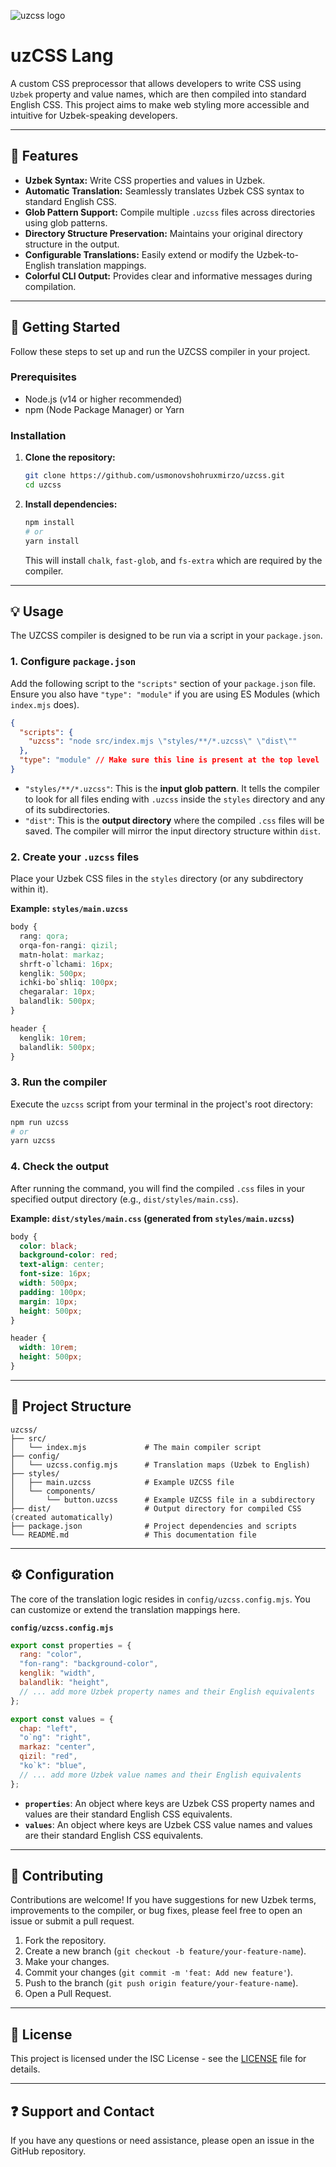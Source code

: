 ![uzcss logo](https://github.com/user-attachments/assets/ba67fec3-1163-47d7-8c33-9cf36616b07a)

# uzCSS Lang

A custom CSS preprocessor that allows developers to write CSS using `Uzbek` property and value names, which are then compiled into standard English CSS. This project aims to make web styling more accessible and intuitive for Uzbek-speaking developers.

---

## 🌟 Features

- **Uzbek Syntax:** Write CSS properties and values in Uzbek.
- **Automatic Translation:** Seamlessly translates Uzbek CSS syntax to standard English CSS.
- **Glob Pattern Support:** Compile multiple `.uzcss` files across directories using glob patterns.
- **Directory Structure Preservation:** Maintains your original directory structure in the output.
- **Configurable Translations:** Easily extend or modify the Uzbek-to-English translation mappings.
- **Colorful CLI Output:** Provides clear and informative messages during compilation.

---

## 🚀 Getting Started

Follow these steps to set up and run the UZCSS compiler in your project.

### Prerequisites

- Node.js (v14 or higher recommended)
- npm (Node Package Manager) or Yarn

### Installation

1.  **Clone the repository:**

    ```bash
    git clone https://github.com/usmonovshohruxmirzo/uzcss.git
    cd uzcss
    ```

2.  **Install dependencies:**
    ```bash
    npm install
    # or
    yarn install
    ```
    This will install `chalk`, `fast-glob`, and `fs-extra` which are required by the compiler.

---

## 💡 Usage

The UZCSS compiler is designed to be run via a script in your `package.json`.

### 1. Configure `package.json`

Add the following script to the `"scripts"` section of your `package.json` file. Ensure you also have `"type": "module"` if you are using ES Modules (which `index.mjs` does).

```json
{
  "scripts": {
    "uzcss": "node src/index.mjs \"styles/**/*.uzcss\" \"dist\""
  },
  "type": "module" // Make sure this line is present at the top level
}
```

- `"styles/**/*.uzcss"`: This is the **input glob pattern**. It tells the compiler to look for all files ending with `.uzcss` inside the `styles` directory and any of its subdirectories.
- `"dist"`: This is the **output directory** where the compiled `.css` files will be saved. The compiler will mirror the input directory structure within `dist`.

### 2\. Create your `.uzcss` files

Place your Uzbek CSS files in the `styles` directory (or any subdirectory within it).

**Example: `styles/main.uzcss`**

```css
body {
  rang: qora;
  orqa-fon-rangi: qizil;
  matn-holat: markaz;
  shrft-o`lchami: 16px;
  kenglik: 500px;
  ichki-bo`shliq: 100px;
  chegaralar: 10px;
  balandlik: 500px;
}

header {
  kenglik: 10rem;
  balandlik: 500px;
}
```

### 3\. Run the compiler

Execute the `uzcss` script from your terminal in the project's root directory:

```bash
npm run uzcss
# or
yarn uzcss
```

### 4\. Check the output

After running the command, you will find the compiled `.css` files in your specified output directory (e.g., `dist/styles/main.css`).

**Example: `dist/styles/main.css` (generated from `styles/main.uzcss`)**

```css
body {
  color: black;
  background-color: red;
  text-align: center;
  font-size: 16px;
  width: 500px;
  padding: 100px;
  margin: 10px;
  height: 500px;
}

header {
  width: 10rem;
  height: 500px;
}
```

---

## 📂 Project Structure

```
uzcss/
├── src/
│   └── index.mjs             # The main compiler script
├── config/
│   └── uzcss.config.mjs      # Translation maps (Uzbek to English)
├── styles/
│   ├── main.uzcss            # Example UZCSS file
│   └── components/
│       └── button.uzcss      # Example UZCSS file in a subdirectory
├── dist/                     # Output directory for compiled CSS (created automatically)
├── package.json              # Project dependencies and scripts
└── README.md                 # This documentation file
```

---

## ⚙️ Configuration

The core of the translation logic resides in `config/uzcss.config.mjs`. You can customize or extend the translation mappings here.

**`config/uzcss.config.mjs`**

```javascript
export const properties = {
  rang: "color",
  "fon-rang": "background-color",
  kenglik: "width",
  balandlik: "height",
  // ... add more Uzbek property names and their English equivalents
};

export const values = {
  chap: "left",
  "o`ng": "right",
  markaz: "center",
  qizil: "red",
  "ko`k": "blue",
  // ... add more Uzbek value names and their English equivalents
};
```

- **`properties`**: An object where keys are Uzbek CSS property names and values are their standard English CSS equivalents.
- **`values`**: An object where keys are Uzbek CSS value names and values are their standard English CSS equivalents.

---

## 🤝 Contributing

Contributions are welcome\! If you have suggestions for new Uzbek terms, improvements to the compiler, or bug fixes, please feel free to open an issue or submit a pull request.

1.  Fork the repository.
2.  Create a new branch (`git checkout -b feature/your-feature-name`).
3.  Make your changes.
4.  Commit your changes (`git commit -m 'feat: Add new feature'`).
5.  Push to the branch (`git push origin feature/your-feature-name`).
6.  Open a Pull Request.

---

## 📄 License

This project is licensed under the ISC License - see the [LICENSE](./LICENSE) file for details.

---

## ❓ Support and Contact

If you have any questions or need assistance, please open an issue in the GitHub repository.
